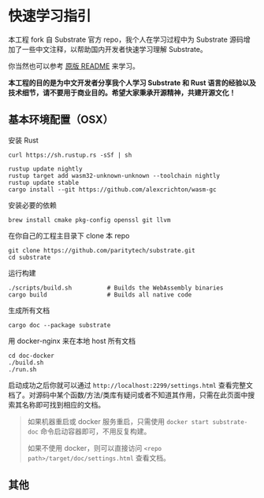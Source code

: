 # 快速学习指引

本工程 fork 自 Substrate 官方 repo，我个人在学习过程中为 Substrate 源码增加了一些中文注释，以帮助国内开发者快速学习理解 Substrate。

你当然也可以参考 [原版 README](README_origin.adoc) 来学习。

**本工程的目的是为中文开发者分享我个人学习 Substrate 和 Rust 语言的经验以及技术细节，请不要用于商业目的。希望大家秉承开源精神，共建开源文化！**

## 基本环境配置（OSX）

安装 Rust

```shell
curl https://sh.rustup.rs -sSf | sh

rustup update nightly
rustup target add wasm32-unknown-unknown --toolchain nightly
rustup update stable
cargo install --git https://github.com/alexcrichton/wasm-gc
```

安装必要的依赖

```shell
brew install cmake pkg-config openssl git llvm
```

在你自己的工程主目录下 clone 本 repo

```shell
git clone https://github.com/paritytech/substrate.git
cd substrate
```

运行构建

```shell
./scripts/build.sh          # Builds the WebAssembly binaries
cargo build                 # Builds all native code
```

生成所有文档

```shell
cargo doc --package substrate
```

用 docker-nginx 来在本地 host 所有文档

```shell
cd doc-docker
./build.sh
./run.sh
```

启动成功之后你就可以通过 `http://localhost:2299/settings.html` 查看完整文档了。对源码中某个函数/方法/类库有疑问或者不知道其作用，只需在此页面中搜索其名称即可找到相应的文档。

> 如果机器重启或 docker 服务重启，只需使用 `docker start substrate-doc` 命令启动容器即可，不用反复构建。
>
> 如果不使用 docker，则可以直接访问 `<repo path>/target/doc/settings.html` 查看文档。

## 其他
